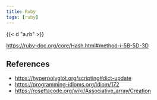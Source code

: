 ```yaml
---
title: Ruby
tags: [ruby]
---
```


{{< d "a.rb" >}}

<https://ruby-doc.org/core/Hash.html#method-i-5B-5D-3D>

## References

- <https://hyperpolyglot.org/scripting#dict-update>
- <https://programming-idioms.org/idiom/172>
- <https://rosettacode.org/wiki/Associative_array/Creation>

